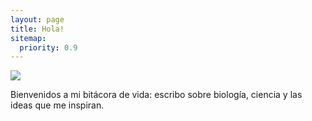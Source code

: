 ```yaml
---
layout: page
title: Hola!
sitemap:
  priority: 0.9
---
```


<img src="{{ '/assets/img/pudhina.jpg' | prepend: site.baseurl }}" id="about-img">

<div id="describe-text">
	<p>Bienvenidos a mi bitácora de vida: escribo sobre biología, ciencia y las ideas que me inspiran.</p>
	
